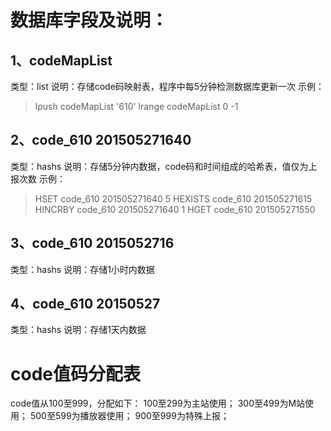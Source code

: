 # 数据库字段及说明：

## 1、codeMapList 
类型：list
说明：存储code码映射表，程序中每5分钟检测数据库更新一次
示例：
> lpush codeMapList '610'
> lrange codeMapList 0 -1

## 2、code_610 201505271640
类型：hashs
说明：存储5分钟内数据，code码和时间组成的哈希表，值仅为上报次数
示例：
> HSET code_610 201505271640 5
> HEXISTS code_610 201505271615
> HINCRBY code_610 201505271640 1
> HGET code_610 201505271550

## 3、code_610 2015052716
类型：hashs
说明：存储1小时内数据

## 4、code_610 20150527
类型：hashs
说明：存储1天内数据


# code值码分配表
code值从100至999，分配如下：
100至299为主站使用；
300至499为M站使用；
500至599为播放器使用；
900至999为特殊上报；